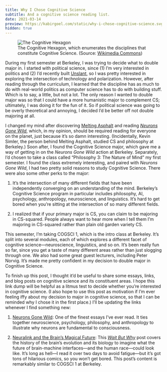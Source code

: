 ```yaml
---
title: Why I Chose Cognitive Science
subtitle: And a cognitive science reading list.
date: 2021-03-14
preview: https://kabirgoel.com/static/why-i-chose-cognitive-science.svg
hidden: true
---
```


<figure>
  <img src="/static/why-i-chose-cognitive-science.svg" alt="The Cognitive Hexagon">
  <figcaption>The Cognitive Hexagon, which enumerates the disciplines that constitute Cognitive Science. (Source: <a href="https://commons.wikimedia.org/wiki/File:Cognitive_Science_Hexagon.svg">Wikimedia Commons</a>)</figcaption>
</figure>

During my first semester at Berkeley, I was trying to decide what to double major in. I started with political science, since (1) I’m very interested in politics and (2) I’d recently built [Unslant](https://unslant.github.io), so I was pretty interested in exploring the intersection of technology and polarization. However, after reading through the curriculum, I learned that the discipline has as much to do with real-world politics as computer science has to do with building stuff. Which is to say, a little, but not a lot. The only reason I wanted to double major was so that I could have a more humanistic major to complement CS; ultimately, I was doing it for the fun of it. So if political science was going to be overly theoretical and annoying, I decided I’d be better off not double majoring at all.

I changed my mind after discovering [Melting Asphalt](https://meltingasphalt.com/) and reading [_Neurons Gone Wild_](https://meltingasphalt.com/neurons-gone-wild/), which, in my opinion, should be required reading for everyone on the planet, just because it’s so damn interesting. (Incidentally, Kevin Simler, the person behind Melting Asphalt, studied CS and philosophy at Berkeley.) Soon after, I found the Cognitive Science major, which gave me a way of getting in on the _Neurons Gone Wild_ action at Berkeley. Separately, I’d chosen to take a class called “Philosophy 3: The Nature of Mind” my first semester. I found the class extremely interesting, and paired with _Neurons Gone Wild_, I had two pretty solid reasons to study Cognitive Science. There were also some other perks to the major:

1. It’s the intersection of many different fields that have been independently converging on an understanding of the mind. Berkeley’s Cognitive Science program in particular includes philosophy, AI, psychology, anthropology, neuroscience, and linguistics. It’s hard to get bored when you’re sitting at the intersection of so many different fields.

2. I realized that if your primary major is CS, you can claim to be majoring in CS-squared. People always want to hear more when I tell them I’m majoring in CS-squared rather than plain old garden variety CS.

This semester, I’m taking COGSCI 1, which is the intro class at Berkeley. It’s split into several modules, each of which explores a different facet of cognitive science—neuroscience, linguistics, and so on. It’s been really fun so far, since you get a taste of many different areas rather than just slogging through one. We also had some great guest lecturers, including Peter Norvig. It’s made me pretty confident in my decision to double major in Cognitive Science.

To finish up this post, I thought it’d be useful to share some essays, links, and blog posts on cognitive science and its constituent areas. I hope this link dump will be helpful as a litmus test to decide whether you’re interested in cognitive science. (I also hope to use this post as motivation if I’m ever feeling iffy about my decision to major in cognitive science, so that I can be reminded why I chose it in the first place.) I’ll be updating the links whenever I find something new:

1. [Neurons Gone Wild](https://meltingasphalt.com/neurons-gone-wild/): One of the finest essays I’ve ever read. It ties together neuroscience, psychology, philosophy, and anthropology to illustrate why neurons are fundamental to consciousness.

2. [Neuralink and the Brain’s Magical Future](https://waitbutwhy.com/2017/04/neuralink.html): This [_Wait But Why_](waitbutwhy.com) post covers the history of the brain’s evolution and its biology to imagine what the future of brain-machine interfaces—and the human race—could look like. It’s long as hell—I read it over two days to avoid fatigue—but it’s got tons of hilarious comics, so you won’t get bored. This post’s content is remarkably similar to COGSCI 1 at Berkeley.
